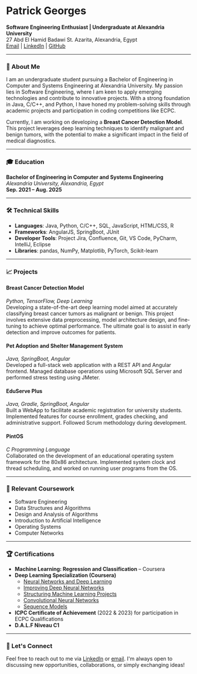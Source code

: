 # Patrick Georges

**Software Engineering Enthusiast | Undergraduate at Alexandria University**  
27 Abd El Hamid Badawi St. Azarita, Alexandria, Egypt  
[Email](mailto:patrick.georges18@gmail.com) | [LinkedIn](https://linkedin.com/in/patrick-georges) | [GitHub](https://github.com/Patrick-Geo7)

---

### 👋 About Me

I am an undergraduate student pursuing a Bachelor of Engineering in Computer and Systems Engineering at Alexandria University. My passion lies in Software Engineering, where I am keen to apply emerging technologies and contribute to innovative projects. With a strong foundation in Java, C/C++, and Python, I have honed my problem-solving skills through academic projects and participation in coding competitions like ECPC.

Currently, I am working on developing a **Breast Cancer Detection Model**. This project leverages deep learning techniques to identify malignant and benign tumors, with the potential to make a significant impact in the field of medical diagnostics.

---

### 🎓 Education

**Bachelor of Engineering in Computer and Systems Engineering**  
*Alexandria University, Alexandria, Egypt*  
**Sep. 2021 – Aug. 2025**

---

### 🛠️ Technical Skills

- **Languages**: Java, Python, C/C++, SQL, JavaScript, HTML/CSS, R
- **Frameworks**: AngularJS, SpringBoot, JUnit
- **Developer Tools**: Project Jira, Confluence, Git, VS Code, PyCharm, IntelliJ, Eclipse
- **Libraries**: pandas, NumPy, Matplotlib, PyTorch, Scikit-learn

---

### 📈 Projects

#### **Breast Cancer Detection Model**
*Python, TensorFlow, Deep Learning*  
Developing a state-of-the-art deep learning model aimed at accurately classifying breast cancer tumors as malignant or benign. This project involves extensive data preprocessing, model architecture design, and fine-tuning to achieve optimal performance. The ultimate goal is to assist in early detection and improve outcomes for patients.

#### **Pet Adoption and Shelter Management System**
*Java, SpringBoot, Angular*  
Developed a full-stack web application with a REST API and Angular frontend. Managed database operations using Microsoft SQL Server and performed stress testing using JMeter.

#### **EduServe Plus**
*Java, Gradle, SpringBoot, Angular*  
Built a WebApp to facilitate academic registration for university students. Implemented features for course enrollment, grades checking, and administrative support. Followed Scrum methodology during development.

#### **PintOS**
*C Programming Language*  
Collaborated on the development of an educational operating system framework for the 80x86 architecture. Implemented system clock and thread scheduling, and worked on running user programs from the OS.

---

### 🌱 Relevant Coursework

- Software Engineering
- Data Structures and Algorithms
- Design and Analysis of Algorithms
- Introduction to Artificial Intelligence
- Operating Systems
- Computer Networks

---

### 🏆 Certifications

- **Machine Learning: Regression and Classification** – Coursera
- **Deep Learning Specialization (Coursera)**
  - [Neural Networks and Deep Learning](https://coursera.org/verify/4AH5SDGG3RDK)
  - [Improving Deep Neural Networks](https://coursera.org/verify/5Z58DAPYERQL)
  - [Structuring Machine Learning Projects](https://coursera.org/verify/RFTQTHHFWUD6)
  - [Convolutional Neural Networks](https://coursera.org/verify/IOWWXRKG8T4C)
  - [Sequence Models](https://coursera.org/verify/A4009EYIQUJK)
- **ICPC Certificate of Achievement** (2022 & 2023) for participation in ECPC Qualifications
- **D.A.L.F Niveau C1**

---

### 🤝 Let's Connect

Feel free to reach out to me via [LinkedIn](https://linkedin.com/in/patrick-georges) or [email](mailto:patrick.georges18@gmail.com). I'm always open to discussing new opportunities, collaborations, or simply exchanging ideas!
